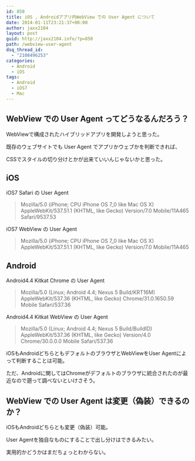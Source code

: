 ```yaml
---
id: 850
title: iOS , Androidアプリ内WebView での User Agent について
date: 2014-01-11T23:21:37+00:00
author: jaxx2104
layout: post
guid: http://jaxx2104.info/?p=850
path: /webview-user-agent
dsq_thread_id:
  - "2108496253"
categories:
  - Android
  - iOS
tags:
  - Android
  - iOS7
  - Mac
---
```

## WebView での User Agent ってどうなるんだろう？

WebViewで構成されたハイブリッドアプリを開発しようと思った。

既存のウェブサイトでも User Agent でアプリかウェブかを判断できれば、

CSSでスタイルの切り分けとかが出来ていいんじゃないかと思った。

## iOS

iOS7 Safari の User Agent

> Mozilla/5.0 (iPhone; CPU iPhone OS 7_0 like Mac OS X) AppleWebKit/537.51.1 (KHTML, like Gecko) Version/7.0 Mobile/11A465 Safari/9537.53

iOS7 WebView の User Agent

> Mozilla/5.0 (iPhone; CPU iPhone OS 7_0 like Mac OS X) AppleWebKit/537.51.1 (KHTML, like Gecko) Version/7.0 Mobile/11A465

<!--more-->

## Android

Android4.4 Kitkat Chrome の User Agent

> Mozilla/5.0 (Linux; Android 4.4; Nexus 5 Build/KRT16M) AppleWebKit/537.36 (KHTML, like Gecko) Chrome/31.0.1650.59 Mobile Safari/537.36

Android4.4 Kitkat WebView の User Agent

> Mozilla/5.0 (Linux; Android 4.4; Nexus 5 Build/BuildID) AppleWebKit/537.36 (KHTML, like Gecko) Version/4.0 Chrome/30.0.0.0 Mobile Safari/537.36

iOSもAndroidどちらともデフォルトのブラウザとWebViewをUser Agentによって判断することは可能。

ただ、Androidに関してはChromeがデフォルトのブラウザに統合されたのが最近なので遡って調べないといけさそう。

## WebView での User Agent は変更（偽装）できるのか？

iOSもAndroidどちらとも変更（偽装）可能。

User Agentを独自なものにすることで出し分けはできるみたい。

実用的かどうかはまだちょっとわからない。
